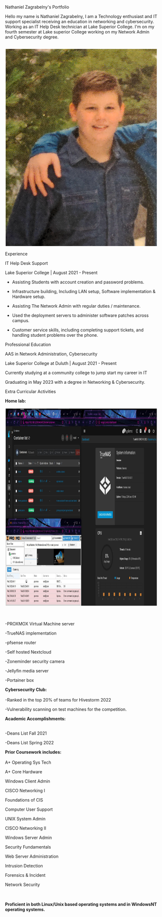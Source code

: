 Nathaniel Zagrabelny's Portfolio





Hello my name is Nathaniel Zagrabelny, I am a Technology enthusiast and IT support specialist receiving an education in networking and cybersecurity. Working as an IT Help Desk technician at Lake Superior College. I'm on my fourth semester at Lake superior College working on my Network Admin and Cybersecurity degree.
<br />
<br />
<center>
<img src="img.jpg" alt="me" width="500" height="650">
</center>

Experience

IT Help Desk Support

Lake Superior College | August 2021 - Present

- Assisting Students with account creation and password problems.

- Infrastructure building, Including LAN setup, Software implementation & Hardware setup.

- Assisting The Network Admin with regular duties / maintenance.

- Used the deployment servers to administer software patches across campus.

- Customer service skills, including completing support tickets, and handling student problems over the phone.

Professional Education

AAS in Network Administration, Cybersecurity

Lake Superior College at Duluth | August 2021 - Present

Currently studying at a community college to jump start my career in IT

Graduating in May 2023 with a degree in Networking & Cybersecurity.

Extra Curricular Activities

<b>
Home lab:
</b>
<br />
<br />
<center>
<img src="homelab.jpg" alt="homelab" width="500" height="650">
</center>

<br />
<br />

-PROXMOX Virtual Machine server

-TrueNAS implementation

-pfsense router

-Self hosted Nextcloud

-Zoneminder security camera

-Jellyfin media server

-Portainer box

<b>
Cybersecurity Club:
</b>
<br />
<br />
-Ranked in the top 20% of teams for Hivestorm 2022

-Vulnerability scanning on test machines for the competition.

<b>
Academic Accomplishments:
</b>
<br />
<br />

-Deans List Fall 2021

-Deans List Spring 2022 

<b>
Prior Coursework includes:
</b>
<br />
<br />  
A+ Operating Sys Tech 

A+ Core Hardware

Windows Client Admin 

CISCO Networking I   

Foundations of CIS 

Computer User Support

UNIX System Admin

CISCO Networking II 

Windows Server Admin 

Security Fundamentals 

Web Server Administration 

Intrusion Detection  

Forensics & Incident   

Network Security

<br />
<br />
<b>
Proficient in both Linux/Unix based operating systems and in WindowsNT operating systems.
</b>
